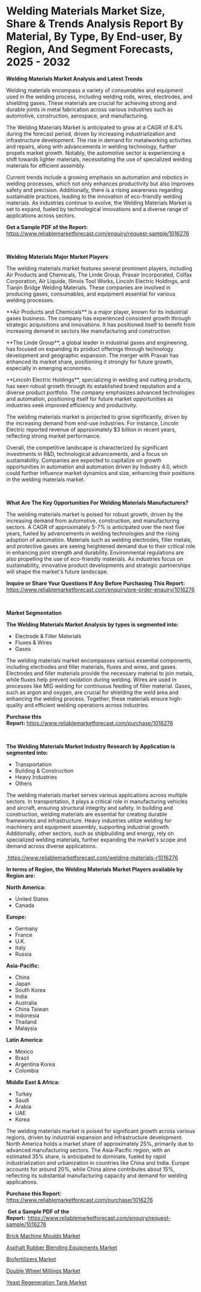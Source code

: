 <p><h1>Welding Materials Market Size, Share & Trends Analysis Report By Material, By Type, By End-user, By Region, And Segment Forecasts, 2025 - 2032</h1></p><p><strong>Welding Materials Market Analysis and Latest Trends</strong></p>
<p><p>Welding materials encompass a variety of consumables and equipment used in the welding process, including welding rods, wires, electrodes, and shielding gases. These materials are crucial for achieving strong and durable joints in metal fabrication across various industries such as automotive, construction, aerospace, and manufacturing. </p><p>The Welding Materials Market is anticipated to grow at a CAGR of 6.4% during the forecast period, driven by increasing industrialization and infrastructure development. The rise in demand for metalworking activities and repairs, along with advancements in welding technology, further propels market growth. Notably, the automotive sector is experiencing a shift towards lighter materials, necessitating the use of specialized welding materials for efficient assembly.</p><p>Current trends include a growing emphasis on automation and robotics in welding processes, which not only enhances productivity but also improves safety and precision. Additionally, there is a rising awareness regarding sustainable practices, leading to the innovation of eco-friendly welding materials. As industries continue to evolve, the Welding Materials Market is set to expand, fueled by technological innovations and a diverse range of applications across sectors.</p></p>
<p><strong>Get a Sample PDF of the Report:&nbsp;</strong> <a href="https://www.reliablemarketforecast.com/enquiry/request-sample/1016276?utm_campaign=3094&utm_medium=2&utm_source=Github&utm_content=ia&utm_term=31032025&utm_id=welding-materials">https://www.reliablemarketforecast.com/enquiry/request-sample/1016276</a></p>
<p>&nbsp;</p>
<p><strong>Welding Materials Major Market Players</strong></p>
<p><p>The welding materials market features several prominent players, including Air Products and Chemicals, The Linde Group, Praxair Incorporated, Colfax Corporation, Air Liquide, Illinois Tool Works, Lincoln Electric Holdings, and Tianjin Bridge Welding Materials. These companies are involved in producing gases, consumables, and equipment essential for various welding processes.</p><p>**Air Products and Chemicals** is a major player, known for its industrial gases business. The company has experienced consistent growth through strategic acquisitions and innovations. It has positioned itself to benefit from increasing demand in sectors like manufacturing and construction.</p><p>**The Linde Group**, a global leader in industrial gases and engineering, has focused on expanding its product offerings through technology development and geographic expansion. The merger with Praxair has enhanced its market share, positioning it strongly for future growth, especially in emerging economies.</p><p>**Lincoln Electric Holdings**, specializing in welding and cutting products, has seen robust growth through its established brand reputation and a diverse product portfolio. The company emphasizes advanced technologies and automation, positioning itself for future market opportunities as industries seek improved efficiency and productivity.</p><p>The welding materials market is projected to grow significantly, driven by the increasing demand from end-use industries. For instance, Lincoln Electric reported revenue of approximately $3 billion in recent years, reflecting strong market performance.</p><p>Overall, the competitive landscape is characterized by significant investments in R&D, technological advancements, and a focus on sustainability. Companies are expected to capitalize on growth opportunities in automation and automation driven by Industry 4.0, which could further influence market dynamics and size, enhancing their positions in the welding materials market.</p></p>
<p>&nbsp;</p>
<p><strong>What Are The Key Opportunities For Welding Materials Manufacturers?</strong></p>
<p><p>The welding materials market is poised for robust growth, driven by the increasing demand from automotive, construction, and manufacturing sectors. A CAGR of approximately 5-7% is anticipated over the next five years, fueled by advancements in welding technologies and the rising adoption of automation. Materials such as welding electrodes, filler metals, and protective gases are seeing heightened demand due to their critical role in enhancing joint strength and durability. Environmental regulations are also propelling the use of eco-friendly materials. As industries focus on sustainability, innovative product developments and strategic partnerships will shape the market's future landscape.</p></p>
<p><strong>Inquire or Share Your Questions If Any Before Purchasing This Report:</strong> <a href="https://www.reliablemarketforecast.com/enquiry/pre-order-enquiry/1016276?utm_campaign=3094&utm_medium=2&utm_source=Github&utm_content=ia&utm_term=31032025&utm_id=welding-materials">https://www.reliablemarketforecast.com/enquiry/pre-order-enquiry/1016276</a></p>
<p>&nbsp;</p>
<p><strong>Market Segmentation</strong></p>
<p><strong>The Welding Materials Market Analysis by types is segmented into:</strong></p>
<p><ul><li>Electrode & Filler Materials</li><li>Fluxes & Wires</li><li>Gases</li></ul></p>
<p><p>The welding materials market encompasses various essential components, including electrodes and filler materials, fluxes and wires, and gases. Electrodes and filler materials provide the necessary material to join metals, while fluxes help prevent oxidation during welding. Wires are used in processes like MIG welding for continuous feeding of filler material. Gases, such as argon and oxygen, are crucial for shielding the weld area and enhancing the welding process. Together, these materials ensure high-quality and efficient welding operations across industries.</p></p>
<p><strong>Purchase this Report:&nbsp;</strong><a href="https://www.reliablemarketforecast.com/purchase/1016276?utm_campaign=3094&utm_medium=2&utm_source=Github&utm_content=ia&utm_term=31032025&utm_id=welding-materials">https://www.reliablemarketforecast.com/purchase/1016276</a></p>
<p>&nbsp;</p>
<p><strong>The Welding Materials Market Industry Research by Application is segmented into:</strong></p>
<p><ul><li>Transportation</li><li>Building & Construction</li><li>Heavy Industries</li><li>Others</li></ul></p>
<p><p>The welding materials market serves various applications across multiple sectors. In transportation, it plays a critical role in manufacturing vehicles and aircraft, ensuring structural integrity and safety. In building and construction, welding materials are essential for creating durable frameworks and infrastructure. Heavy industries utilize welding for machinery and equipment assembly, supporting industrial growth. Additionally, other sectors, such as shipbuilding and energy, rely on specialized welding materials, further expanding the market's scope and demand across diverse applications.</p></p>
<p><a href="https://www.reliablemarketforecast.com/welding-materials-r1016276?utm_campaign=3094&utm_medium=2&utm_source=Github&utm_content=ia&utm_term=31032025&utm_id=welding-materials">&nbsp;https://www.reliablemarketforecast.com/welding-materials-r1016276</a></p>
<p><strong>In terms of Region, the Welding Materials Market Players available by Region are:</strong></p>
<p>
    <p> <strong> North America: </strong>
        <ul>
            <li>United States</li>
            <li>Canada</li>
        </ul>
        </p> 
    <p> <strong> Europe: </strong>
        <ul>
            <li>Germany</li>
            <li>France</li>
            <li>U.K.</li>
            <li>Italy</li>
            <li>Russia</li>
        </ul>
        </p> 
    <p> <strong> Asia-Pacific: </strong>
        <ul>
            <li>China</li>
            <li>Japan</li>
            <li>South Korea</li>
            <li>India</li>
            <li>Australia</li>
            <li>China Taiwan</li>
            <li>Indonesia</li>
            <li>Thailand</li>
            <li>Malaysia</li>
        </ul>
        </p> 
    <p> <strong> Latin America: </strong>
        <ul>
            <li>Mexico</li>
            <li>Brazil</li>
            <li>Argentina Korea</li>
            <li>Colombia</li>
        </ul>
        </p> 
    <p> <strong> Middle East & Africa: </strong>
        <ul>
            <li>Turkey</li>
            <li>Saudi</li>
            <li>Arabia</li>
            <li>UAE</li>
            <li>Korea</li>
        </ul>
    </p>
    </p>
<p><p>The welding materials market is poised for significant growth across various regions, driven by industrial expansion and infrastructure development. North America holds a market share of approximately 25%, primarily due to advanced manufacturing sectors. The Asia-Pacific region, with an estimated 35% share, is anticipated to dominate, fueled by rapid industrialization and urbanization in countries like China and India. Europe accounts for around 20%, while China alone contributes about 15%, reflecting its substantial manufacturing capacity and demand for welding applications.</p></p>
<p><strong>Purchase this Report: </strong><a href="https://www.reliablemarketforecast.com/purchase/1016276?utm_campaign=3094&utm_medium=2&utm_source=Github&utm_content=ia&utm_term=31032025&utm_id=welding-materials">https://www.reliablemarketforecast.com/purchase/1016276</a></p>
<p>&nbsp;<strong>Get a Sample PDF of the Report:&nbsp;&nbsp;</strong><a href="https://www.reliablemarketforecast.com/enquiry/request-sample/1016276?utm_campaign=3094&utm_medium=2&utm_source=Github&utm_content=ia&utm_term=31032025&utm_id=welding-materials">https://www.reliablemarketforecast.com/enquiry/request-sample/1016276</a></p>
<p><strong></strong></p>
<p><p><a href="https://www.linkedin.com/pulse/market-trends-brick-machine-moulds-industry-current-size-69ugf?utm_campaign=3094&utm_medium=2&utm_source=Github&utm_content=ia&utm_term=31032025&utm_id=welding-materials">Brick Machine Moulds Market</a></p><p><a href="https://www.linkedin.com/pulse/comprehensive-asphalt-rubber-blending-equipments-market-bnnie?utm_campaign=3094&utm_medium=2&utm_source=Github&utm_content=ia&utm_term=31032025&utm_id=welding-materials">Asphalt Rubber Blending Equipments Market</a></p><p><a href="https://github.com/rrosasdaunas/Market-Research-Report-List-1/blob/main/biofertilizers-market.md?utm_campaign=3094&utm_medium=2&utm_source=Github&utm_content=ia&utm_term=31032025&utm_id=welding-materials">Biofertilizers Market</a></p><p><a href="https://www.linkedin.com/pulse/comprehensive-report-double-wheel-millings-market-types-pmwjf?utm_campaign=3094&utm_medium=2&utm_source=Github&utm_content=ia&utm_term=31032025&utm_id=welding-materials">Double Wheel Millings Market</a></p><p><a href="https://www.linkedin.com/pulse/yeast-regeneration-tank-market-analysis-report-2025-2032-size-dd61e?utm_campaign=3094&utm_medium=2&utm_source=Github&utm_content=ia&utm_term=31032025&utm_id=welding-materials">Yeast Regeneration Tank Market</a></p></p>